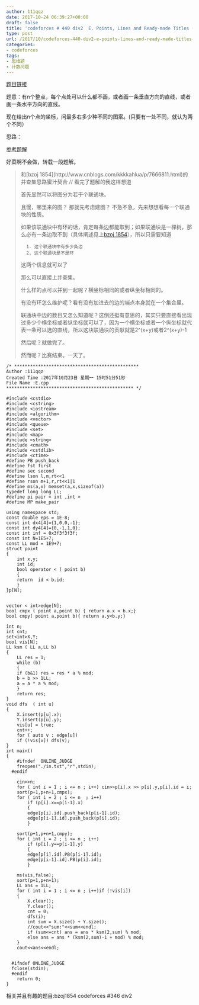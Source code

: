 ```yaml
---
author: 111qqz
date: 2017-10-24 06:39:27+00:00
draft: false
title: 'codeforces # 440 div2  E. Points, Lines and Ready-made Titles (和图有关的计数，思维题)'
type: post
url: /2017/10/codeforces-440-div2-e-points-lines-and-ready-made-titles-%e5%92%8c%e5%9b%be%e6%9c%89%e5%85%b3%e7%9a%84%e8%ae%a1%e6%95%b0%ef%bc%8c%e6%80%9d%e7%bb%b4%e9%a2%98/
categories:
- codeforces
tags:
- 思维题
- 计数问题
---
```


[题目链接](http://codeforces.com/contest/872/problem/E)

题意：有n个整点，每个点处可以什么都不画，或者画一条垂直方向的直线，或者画一条水平方向的直线。

现在给出n个点的坐标，问最多右多少种不同的图案。(只要有一处不同，就认为两个不同）

思路：

[参考题解](http://www.cnblogs.com/kkkkahlua/p/7679526.html)

好菜啊不会做，转载一段题解。



<blockquote>和[bzoj 1854](http://www.cnblogs.com/kkkkahlua/p/7666811.html)的并查集思路蜜汁契合 // 看完了题解的我这样想道

首先显然可以将图分为若干个联通块。

且慢，哪里来的图？ 那就先考虑建图？ 不急不急，先来想想看每一个联通块的性质。

如果该联通块中有环的话，肯定每条边都能取到；如果联通块是一棵树，那么必有一条边取不到（具体阐述见上[bzoj 1854](http://www.cnblogs.com/kkkkahlua/p/7666811.html)），所以只需要知道

> 
> 
      1. 这个联通块中有多少条边
      2. 这个联通块是不是环

这两个信息就可以了

那么可以直接上并查集。

什么样的点可以并到一起呢？横坐标相同的或者纵坐标相同的。

有没有环怎么维护呢？看有没有加进去的边的端点本身就在一个集合里。

联通块中边的数目又怎么知道呢？这倒还挺有意思的，其实只要直接看出现过多少个横坐标或者纵坐标就可以了，因为一个横坐标或者一个纵坐标就代表一条可以选的直线，所以这块联通块的贡献就是2^(x+y)或者2^(x+y)-1

然后呢？就做完了。

然而呢？比赛结束。一天了。</blockquote>




    
    /* ***********************************************
    Author :111qqz
    Created Time :2017年10月23日 星期一 15时51分51秒
    File Name :E.cpp
    ************************************************ */
    
    #include <cstdio>
    #include <cstring>
    #include <iostream>
    #include <algorithm>
    #include <vector>
    #include <queue>
    #include <set>
    #include <map>
    #include <string>
    #include <cmath>
    #include <cstdlib>
    #include <ctime>
    #define PB push_back
    #define fst first
    #define sec second
    #define lson l,m,rt<<1
    #define rson m+1,r,rt<<1|1
    #define ms(a,x) memset(a,x,sizeof(a))
    typedef long long LL;
    #define pi pair < int ,int >
    #define MP make_pair
    
    using namespace std;
    const double eps = 1E-8;
    const int dx4[4]={1,0,0,-1};
    const int dy4[4]={0,-1,1,0};
    const int inf = 0x3f3f3f3f;
    const int N=1E5+7;
    const LL mod = 1E9+7;
    struct point 
    {
        int x,y;
        int id;
        bool operator < ( point b)
        {
        return  id < b.id;
        }
    }p[N];
    
    
    vector < int>edge[N];
    bool cmpx ( point a,point b) { return a.x < b.x;}
    bool cmpy( point a,point b){ return a.y<b.y;}
    
    int n;
    int cnt;
    set<int>X,Y;
    bool vis[N];
    LL ksm ( LL a,LL b)
    {
        LL res = 1;
        while (b)
        {
        if (b&1) res = res * a % mod;
        b = b >> 1LL;
        a = a * a % mod;
        }
        return res;
    }
    void dfs  ( int u)
    {
        X.insert(p[u].x);
        Y.insert(p[u].y);
        vis[u] = true;
        cnt++;
        for ( auto v : edge[u])
        if (!vis[v]) dfs(v);
    }
    int main()
    {
        #ifndef  ONLINE_JUDGE 
        freopen("./in.txt","r",stdin);
      #endif
    
        cin>>n;
        for ( int i = 1 ; i <= n ; i++) cin>>p[i].x >> p[i].y,p[i].id = i;
        sort(p+1,p+n+1,cmpx);
        for ( int i = 2 ; i <= n  ; i++) 
            if (p[i].x==p[i-1].x)
            {
            edge[p[i].id].push_back(p[i-1].id);
            edge[p[i-1].id].push_back(p[i].id);
            }
    
        sort(p+1,p+n+1,cmpy);
        for ( int i = 2 ; i <= n ; i++)
            if (p[i].y==p[i-1].y)
            {
            edge[p[i].id].PB(p[i-1].id);
            edge[p[i-1].id].PB(p[i].id);
            }
        
        ms(vis,false);
        sort(p+1,p+n+1);
        LL ans = 1LL;
        for ( int i = 1 ; i <= n ; i++)if (!vis[i])
        {
            X.clear();
            Y.clear();
            cnt = 0;
            dfs(i);
            int sum = X.size() + Y.size();
            //cout<<"sum:"<<sum<<endl;
            if (sum<=cnt) ans = ans * ksm(2,sum) % mod;
            else ans = ans * (ksm(2,sum)-1 + mod) % mod;
        }
        cout<<ans<<endl;
    
    
      #ifndef ONLINE_JUDGE  
      fclose(stdin);
      #endif
        return 0;
    }



相关并且有趣的题目:bzoj1854
codeforces  #346 div2
